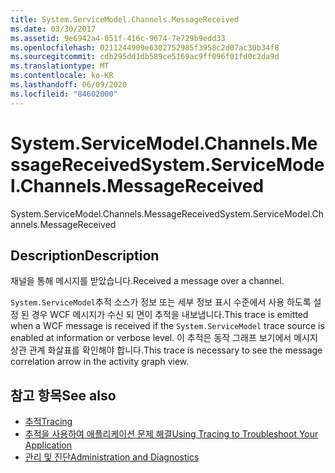 ```yaml
---
title: System.ServiceModel.Channels.MessageReceived
ms.date: 03/30/2017
ms.assetid: 9e6942a4-051f-416c-9674-7e729b9edd33
ms.openlocfilehash: 0211244909e6302752985f3958c2d07ac30b34f8
ms.sourcegitcommit: cdb295dd1db589ce5169ac9ff096f01fd0c2da9d
ms.translationtype: MT
ms.contentlocale: ko-KR
ms.lasthandoff: 06/09/2020
ms.locfileid: "84602000"
---
```

# <a name="systemservicemodelchannelsmessagereceived"></a><span data-ttu-id="aadf1-102">System.ServiceModel.Channels.MessageReceived</span><span class="sxs-lookup"><span data-stu-id="aadf1-102">System.ServiceModel.Channels.MessageReceived</span></span>
<span data-ttu-id="aadf1-103">System.ServiceModel.Channels.MessageReceived</span><span class="sxs-lookup"><span data-stu-id="aadf1-103">System.ServiceModel.Channels.MessageReceived</span></span>  
  
## <a name="description"></a><span data-ttu-id="aadf1-104">Description</span><span class="sxs-lookup"><span data-stu-id="aadf1-104">Description</span></span>  
 <span data-ttu-id="aadf1-105">채널을 통해 메시지를 받았습니다.</span><span class="sxs-lookup"><span data-stu-id="aadf1-105">Received a message over a channel.</span></span>  
  
 <span data-ttu-id="aadf1-106">`System.ServiceModel`추적 소스가 정보 또는 세부 정보 표시 수준에서 사용 하도록 설정 된 경우 WCF 메시지가 수신 되 면이 추적을 내보냅니다.</span><span class="sxs-lookup"><span data-stu-id="aadf1-106">This trace is emitted when a WCF message is received if the `System.ServiceModel` trace source is enabled at information or verbose level.</span></span> <span data-ttu-id="aadf1-107">이 추적은 동작 그래프 보기에서 메시지 상관 관계 화살표를 확인해야 합니다.</span><span class="sxs-lookup"><span data-stu-id="aadf1-107">This trace is necessary to see the message correlation arrow in the activity graph view.</span></span>  
  
## <a name="see-also"></a><span data-ttu-id="aadf1-108">참고 항목</span><span class="sxs-lookup"><span data-stu-id="aadf1-108">See also</span></span>

- [<span data-ttu-id="aadf1-109">추적</span><span class="sxs-lookup"><span data-stu-id="aadf1-109">Tracing</span></span>](index.md)
- [<span data-ttu-id="aadf1-110">추적을 사용하여 애플리케이션 문제 해결</span><span class="sxs-lookup"><span data-stu-id="aadf1-110">Using Tracing to Troubleshoot Your Application</span></span>](using-tracing-to-troubleshoot-your-application.md)
- [<span data-ttu-id="aadf1-111">관리 및 진단</span><span class="sxs-lookup"><span data-stu-id="aadf1-111">Administration and Diagnostics</span></span>](../index.md)
